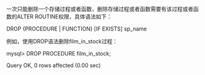 

一次只能删除一个存储过程或者函数，删除存储过程或者函数需要有该过程或者函数的ALTER ROUTINE权限，具体语法如下：

DROP {PROCEDURE | FUNCTION} [IF EXISTS] sp_name

例如，使用DROP语法删除film_in_stock过程：

mysql> DROP PROCEDURE film_in_stock;

Query OK, 0 rows affected (0.00 sec)



